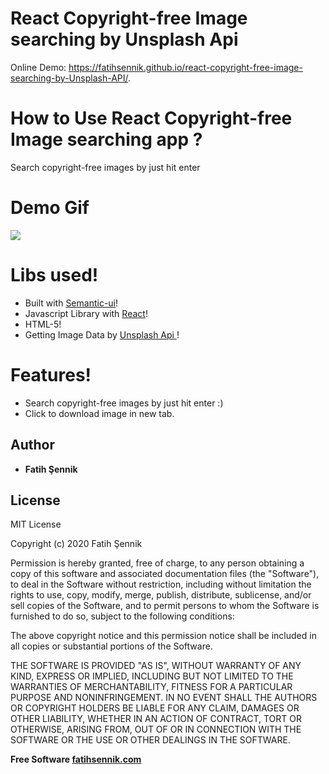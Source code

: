 # React Copyright-free Image searching by Unsplash Api

Online Demo: https://fatihsennik.github.io/react-copyright-free-image-searching-by-Unsplash-API/.

# How to Use React Copyright-free Image searching app ?

Search copyright-free images by just hit enter 

#  Demo Gif

![](https://github.com/fatihsennik/react-copyright-free-image-searching-by-Unsplash-API/blob/master/demo.gif)


#  Libs used!
  - Built with [Semantic-ui](https://semantic-ui.com/)!
  - Javascript Library with [React](https://reactjs.org/)! 
  - HTML-5!
  - Getting Image Data by [Unsplash Api ](https://unsplash.com/)! 
  
#  Features!
  - Search copyright-free images by just hit enter :)
  - Click to download image in new tab.
 

## Author

* **Fatih Şennik**

License
----
MIT License

Copyright (c) 2020 Fatih Şennik

Permission is hereby granted, free of charge, to any person obtaining a copy
of this software and associated documentation files (the "Software"), to deal
in the Software without restriction, including without limitation the rights
to use, copy, modify, merge, publish, distribute, sublicense, and/or sell
copies of the Software, and to permit persons to whom the Software is
furnished to do so, subject to the following conditions:

The above copyright notice and this permission notice shall be included in all
copies or substantial portions of the Software.

THE SOFTWARE IS PROVIDED "AS IS", WITHOUT WARRANTY OF ANY KIND, EXPRESS OR
IMPLIED, INCLUDING BUT NOT LIMITED TO THE WARRANTIES OF MERCHANTABILITY,
FITNESS FOR A PARTICULAR PURPOSE AND NONINFRINGEMENT. IN NO EVENT SHALL THE
AUTHORS OR COPYRIGHT HOLDERS BE LIABLE FOR ANY CLAIM, DAMAGES OR OTHER
LIABILITY, WHETHER IN AN ACTION OF CONTRACT, TORT OR OTHERWISE, ARISING FROM,
OUT OF OR IN CONNECTION WITH THE SOFTWARE OR THE USE OR OTHER DEALINGS IN THE
SOFTWARE.

**Free Software [fatihsennik.com](http://www.fatihsennik.com/)**
